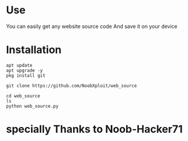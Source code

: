 # Use
You can easily get any website source code
And save it on your device 




# Installation
````
apt update
apt upgrade -y
pkg install git 
````
````
git clone https://github.com/NoobXploit/web_source
````
````
cd web_source
ls
python web_source.py
````

<h1>specially Thanks to Noob-Hacker71</h1>
